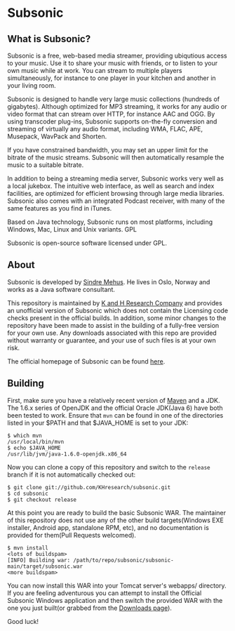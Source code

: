 Subsonic
========

What is Subsonic?
-----------------

Subsonic is a free, web-based media streamer, providing ubiqutious access to your music. Use it to share your music with friends, or to listen to your own music while at work. You can stream to multiple players simultaneously, for instance to one player in your kitchen and another in your living room.

Subsonic is designed to handle very large music collections (hundreds of gigabytes). Although optimized for MP3 streaming, it works for any audio or video format that can stream over HTTP, for instance AAC and OGG. By using transcoder plug-ins, Subsonic supports on-the-fly conversion and streaming of virtually any audio format, including WMA, FLAC, APE, Musepack, WavPack and Shorten.

If you have constrained bandwidth, you may set an upper limit for the bitrate of the music streams. Subsonic will then automatically resample the music to a suitable bitrate.

In addition to being a streaming media server, Subsonic works very well as a local jukebox. The intuitive web interface, as well as search and index facilities, are optimized for efficient browsing through large media libraries. Subsonic also comes with an integrated Podcast receiver, with many of the same features as you find in iTunes.

Based on Java technology, Subsonic runs on most platforms, including Windows, Mac, Linux and Unix variants.
GPL

Subsonic is open-source software licensed under GPL. 

About
-----

Subsonic is developed by [Sindre Mehus](sindre@activeobjects.no). He lives in Oslo, Norway and works as a Java software consultant.

This repository is maintained by [K and H Research Company](https://khresear.ch) and provides an unofficial version of Subsonic which does not contain the Licensing code checks present in the official builds. In addition, some minor changes to the repository have been made to assist in the building of a fully-free version for your own use. Any downloads associated with this repo are provided without warranty or guarantee, and your use of such files is at your own risk.

The official homepage of Subsonic can be found [here](http://www.subsonic.org/).

Building
--------

First, make sure you have a relatively recent version of [Maven](http://maven.apache.org/) and a JDK. The 1.6.x series of OpenJDK and the official Oracle JDK(Java 6) have both been tested to work. Ensure that `mvn` can be found in one of the directories listed in your $PATH and that $JAVA_HOME is set to your JDK:

```
$ which mvn
/usr/local/bin/mvn
$ echo $JAVA_HOME
/usr/lib/jvm/java-1.6.0-openjdk.x86_64
```

Now you can clone a copy of this repository and switch to the `release` branch if it is not automatically checked out:

```
$ git clone git://github.com/KHresearch/subsonic.git
$ cd subsonic
$ git checkout release
```

At this point you are ready to build the basic Subsonic WAR. The maintainer of this repository does not use any of the other build targets(Windows EXE installer, Android app, standalone RPM, etc), and no documentation is provided for them(Pull Requests welcomed).

```
$ mvn install
<lots of buildspam>
[INFO] Building war: /path/to/repo/subsonic/subsonic-main/target/subsonic.war
<more buildspam>
```

You can now install this WAR into your Tomcat server's webapps/ directory. If you are feeling adventurous you can attempt to install the Official Subsonic Windows application and then switch the provided WAR with the one you just built(or grabbed from the [Downloads page](https://github.com/KHresearch/subsonic/downloads)). 

Good luck!
